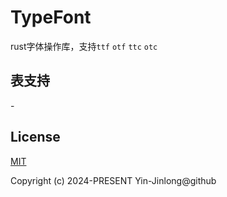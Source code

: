 # TypeFont

rust字体操作库，支持`ttf` `otf` `ttc` `otc`

## 表支持

\-

## License

[MIT](LICENSE)

Copyright (c) 2024-PRESENT Yin-Jinlong@github
